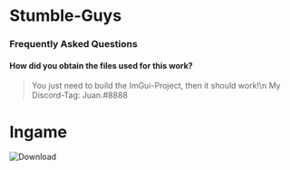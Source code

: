 # Stumble-Guys

### Frequently Asked Questions
#### How did you obtain the files used for this work?
> You just need to build the ImGui-Project, then it should work!\n
> My Discord-Tag: Juan.#8888

# Ingame 
![Download](https://user-images.githubusercontent.com/62284136/216711679-154360ff-091c-4520-a2ae-58e1bf372602.png)
